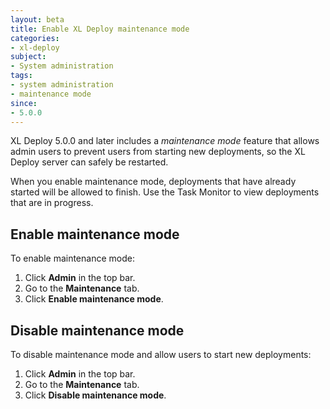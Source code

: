 ```yaml
---
layout: beta
title: Enable XL Deploy maintenance mode
categories:
- xl-deploy
subject:
- System administration
tags:
- system administration
- maintenance mode
since:
- 5.0.0
---
```


XL Deploy 5.0.0 and later includes a *maintenance mode* feature that allows admin users to prevent users from starting new deployments, so the XL Deploy server can safely be restarted.

When you enable maintenance mode, deployments that have already started will be allowed to finish. Use the Task Monitor to view deployments that are in progress.

## Enable maintenance mode

To enable maintenance mode:

1. Click **Admin** in the top bar.
2. Go to the **Maintenance** tab.
3. Click **Enable maintenance mode**.

## Disable maintenance mode

To disable maintenance mode and allow users to start new deployments:

1. Click **Admin** in the top bar.
2. Go to the **Maintenance** tab.
3. Click **Disable maintenance mode**.
